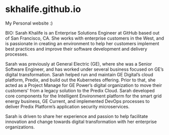 # skhalife.github.io
My Personal website :)

BIO:
Sarah Khalife is an Enterprise Solutions Engineer at GitHub based out of San Francisco, CA. She works with enterprise customers in the West, and is passionate in creating an environment to help her customers implement best practices and improve their software development and delivery processes.

Sarah was previously at General Electric (GE), where she was a Senior Software Engineer, and has worked under several business focused on GE’s digital transformation. Sarah helped run and maintain GE Digital’s cloud platform, Predix, and build out the Kubernetes offering. Prior to that, she acted as a Project Manage for GE Power’s digital organization to move their customers' from a legacy solution to the Predix Cloud. Sarah developed core components for the Intelligent Environment platform for the smart grid energy business, GE Current, and implemented DevOps processes to deliver Predix Platform’s application security microservices.

Sarah is driven to share her experience and passion to help facilitate innovation and change towards digital transformation with her enterprise organizations.
